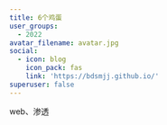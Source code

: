 ```yaml
---
title: 6个鸡蛋
user_groups:
  - 2022
avatar_filename: avatar.jpg
social:
  - icon: blog
    icon_pack: fas
    link: 'https://bdsmjj.github.io/'
superuser: false
---
```

web、渗透

